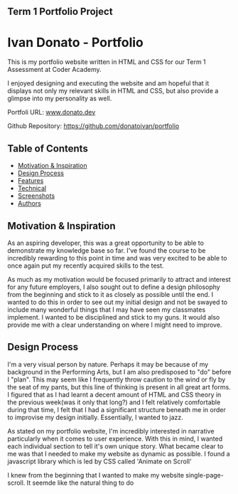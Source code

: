 ## Term 1 Portfolio Project


# Ivan Donato - Portfolio


This is my portfolio website written in HTML and CSS for our Term 1 Assessment at Coder Academy. 

I enjoyed designing and executing the website and am hopeful that it displays not only my relevant skills in HTML and CSS, but also provide a glimpse into my personality as well.

Portfoli URL: www.donato.dev

Github Repository: https://github.com/donatoivan/portfolio


## Table of Contents
* [Motivation & Inspiration](#Motivation-&-Inspiration)
* [Design Process](#Design-Process)
* [Features](#Features)
* [Technical](#Technical)
* [Screenshots](#Screenshots)
* [Authors](#Authors)





## Motivation & Inspiration
As an aspiring developer, this was a great opportunity to be able to demonstrate my knowledge base so far. I've found the course to be incredibly rewarding to this point in time and was very excited to be able to once again put my recently acquired skills to the test.

As much as my motivation would be focused primarily to attract and interest for any future employers, I also sought out to define a design philosophy from the beginning and stick to it as closely as possible until the end. I wanted to do this in order to see out my initial design and not be swayed to include many wonderful things that I may have seen my classmates implement. I wanted to be disciplined and stick to my guns. It would also provide me with a clear understanding on where I might need to improve.

## Design Process
I'm a very visual person by nature. Perhaps it may be because of my background in the Performing Arts, but I am also predisposed to "do" before I "plan". This may seem like I frequently throw caution to the wind or fly by the seat of my pants, but this line of thinking is present in all great art forms. I figured that as I had learnt a decent amount of HTML and CSS theory in the previous week(was it only that long?) and I felt relatively comfortable during that time, I felt that I had a significant structure beneath me in order to improvise my design initially. Essentially, I wanted to jazz.

As stated on my portfolio website, I'm incredibly interested in narrative particularly when it comes to user experience. With this in mind, I wanted each individual section to tell it's own unique story. What became clear to me was that I needed to make my website as dynamic as possible. I found a javascript library which is led by CSS called 'Animate on Scroll'

I knew from the beginning that I wanted to make my website single-page-scroll. It seemde like the natural thing to do 
